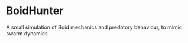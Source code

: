 # BoidHunter
A small simulation of Boid mechanics and predatory behaviour, to mimic swarm dynamics.
